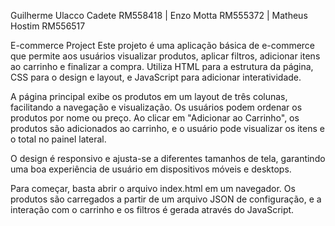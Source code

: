 Guilherme Ulacco Cadete RM558418 | Enzo Motta RM555372 | Matheus Hostim RM556517

E-commerce Project Este projeto é uma aplicação básica de e-commerce que permite aos usuários visualizar produtos, aplicar filtros, adicionar itens ao carrinho e finalizar a compra. Utiliza HTML para a estrutura da página, CSS para o design e layout, e JavaScript para adicionar interatividade.

A página principal exibe os produtos em um layout de três colunas, facilitando a navegação e visualização. Os usuários podem ordenar os produtos por nome ou preço. Ao clicar em "Adicionar ao Carrinho", os produtos são adicionados ao carrinho, e o usuário pode visualizar os itens e o total no painel lateral.

O design é responsivo e ajusta-se a diferentes tamanhos de tela, garantindo uma boa experiência de usuário em dispositivos móveis e desktops.

Para começar, basta abrir o arquivo index.html em um navegador. Os produtos são carregados a partir de um arquivo JSON de configuração, e a interação com o carrinho e os filtros é gerada através do JavaScript.
